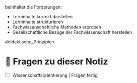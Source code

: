 beinhaltet die Forderungen:

- Lerninhalte korrekt darstellen
- Lerninhalte strukturieren
- Fachwissenschaftliche Methoden  erproben
- Gesellschaftliche Bezüge der Fachwissenschaft herstellen

#didaktische_Prinzipien 

# 🔎 Fragen zu dieser Notiz

- [ ] Wissenschaftsorientierung  | Fragen fertig








